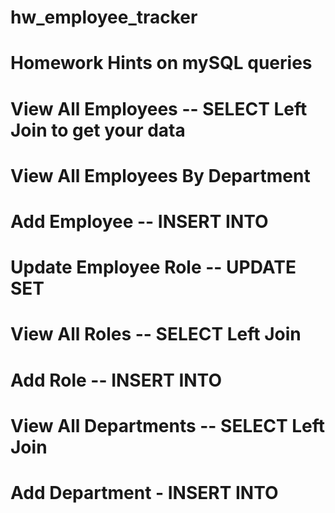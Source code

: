 # hw_employee_tracker

# Homework Hints on mySQL queries
# View All Employees -- SELECT  Left Join to get your data
# View All Employees By Department
# Add Employee -- INSERT INTO
# Update Employee Role -- UPDATE SET
# View All Roles -- SELECT Left Join
# Add Role -- INSERT INTO
# View All Departments -- SELECT Left Join
# Add Department - INSERT INTO